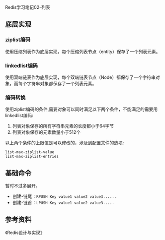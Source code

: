 Redis学习笔记02-列表


## 底层实现
### ziplist编码

使用压缩列表作为底层实现，每个压缩列表节点（entity）保存了一个列表元素。

### linkedlist编码

使用双端链表作为底层实现，每个双端链表节点（Node）都保存了一个字符串对象，而每个字符串对象都保存了一个列表元素。
### 编码转换

使用ziplist编码的条件,需要对象可以同时满足以下两个条件，不能满足的需要用linkedlist编码:

1. 列表对象保存的所有字符串元素的长度都小于64字节
2. 列表对象保存的元素数量小于512个

以上两个条件的上限值是可以修改的，涉及到配置文件的选项:
```
list-max-ziplist-value
list-max-ziplist-entries
```

## 基础命令

暂时不过多展开。

- 创建-链尾：```RPUSH Key value1 value2 value3......```
- 创建-链首：```LPUSH Key value1 value2 value3.....```

## 参考资料

《Redis设计与实现》
